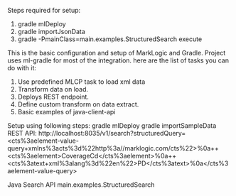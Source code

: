 Steps required for setup:
1. gradle mlDeploy
2. gradle importJsonData
3. gradle -PmainClass=main.examples.StructuredSearch execute

This is the basic configuration and setup of MarkLogic and Gradle.
Project uses ml-gradle for most of the integration.
here are the list of tasks you can do with it:
1. Use predefined MLCP task to load xml data
2. Transform data on load.
3. Deploys REST endpoint.
4. Define custom transform on data extract.
5. Basic examples of java-client-api


Setup using following steps:
gradle mlDeploy
gradle importSampleData
REST API:
http://localhost:8035/v1/search?structuredQuery=<cts%3aelement-value-query+xmlns%3acts%3d%22http%3a//marklogic.com/cts%22>%0a++<cts%3aelement>CoverageCd</cts%3aelement>%0a++<cts%3atext+xml%3alang%3d%22en%22>PD</cts%3atext>%0a</cts%3aelement-value-query>

Java Search API
main.examples.StructuredSearch
